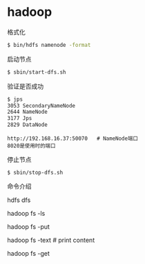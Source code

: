 # hadoop

格式化

```bash
$ bin/hdfs namenode -format
```



启动节点

```bash
$ sbin/start-dfs.sh
```



验证是否成功

```bash
$ jps
3053 SecondaryNameNode
2644 NameNode
3177 Jps
2829 DataNode
```

```
http://192.168.16.37:50070   # NameNode端口
8020是使用时的端口
```



停止节点

```
$ sbin/stop-dfs.sh
```



命令介绍

hdfs dfs

hadoop fs -ls <path>

hadoop fs -put <files>

hadoop fs -text <full file path>   #  print content

hadoop fs -get <full path>




